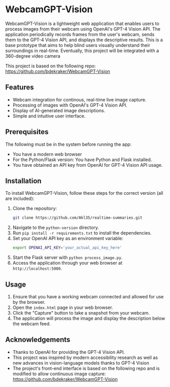# WebcamGPT-Vision

WebcamGPT-Vision is a lightweight web application that enables users to process images from their webcam using OpenAI's GPT-4 Vision API. The application periodically records frames from the user's webcam, sends them to the GPT-4 Vision API, and displays the descriptive results. This is a base prototype that aims to help blind users visually understand their surroundings in real-time. Eventually, this project will be integrated with a 360-degree video camera 

This project is based on the following repo: https://github.com/bdekraker/WebcamGPT-Vision

## Features

- Webcam integration for continous, real-time live image capture.
- Processing of images with OpenAI's GPT-4 Vision API.
- Display of AI-generated image descriptions.
- Simple and intuitive user interface.

## Prerequisites

The following must be in the system before running the app:

- You have a modern web browser
- For the Python/Flask version: You have Python and Flask installed.
- You have obtained an API key from OpenAI for GPT-4 Vision API usage.

## Installation

To install WebcamGPT-Vision, follow these steps for the correct version (all are included):

1. Clone the repository:
   ```sh
   git clone https://github.com/Akl35/realtime-summaries.git
   ```
2. Navigate to the `python-version` directory.
3. Run `pip install -r requirements.txt` to install the dependencies.
4. Set your OpenAI API key as an environment variable:
   ```sh
   export OPENAI_API_KEY='your_actual_api_key_here'
   ```
5. Start the Flask server with `python process_image.py`.
6. Access the application through your web browser at `http://localhost:5000`.

## Usage

1. Ensure that you have a working webcam connected and allowed for use by the browser.
2. Open the `index.html` page in your web browser.
3. Click the "Capture" button to take a snapshot from your webcam.
4. The application will process the image and display the description below the webcam feed.

## Acknowledgements

- Thanks to OpenAI for providing the GPT-4 Vision API.
- This project was inspired by modern accessibility research as well as new advances in vision-language models thanks to GPT-4 Vision
- The project's front-end interface is based on the following repo and is modified to allow continuous image capture: https://github.com/bdekraker/WebcamGPT-Vision

